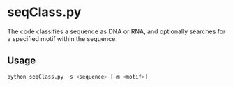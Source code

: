 # seqClass.py


The code classifies a sequence as DNA or RNA, and optionally searches for a specified motif within the sequence.

## Usage

```python
python seqClass.py -s <sequence> [-m <motif>]
```
